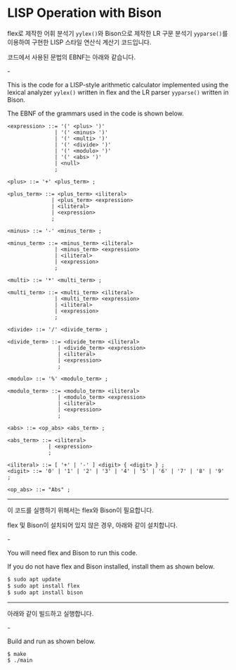 # LISP Operation with Bison

flex로 제작한 어휘 분석기 `yylex()`와 Bison으로 제작한 LR 구문 분석기 `yyparse()`를 이용하여 구현한 LISP 스타일 연산식 계산기 코드입니다.

코드에서 사용된 문법의 EBNF는 아래와 같습니다.

\-

This is the code for a LISP-style arithmetic calculator implemented using the lexical analyzer `yylex()` written in flex and the LR parser `yyparse()` written in Bison.

The EBNF of the grammars used in the code is shown below.

```EBNF
<expression> ::= '(' <plus> ')'
               | '(' <minus> ')'
               | '(' <multi> ')'
               | '(' <divide> ')'
               | '(' <modulo> ')'
               | '(' <abs> ')'
               | <null>
               ;

<plus> ::= '+' <plus_term> ;

<plus_term> ::= <plus_term> <iliteral>
              | <plus_term> <expression>
              | <iliteral>
              | <expression>
              ;

<minus> ::= '-' <minus_term> ;

<minus_term> ::= <minus_term> <iliteral>
               | <minus_term> <expression>
               | <iliteral>
               | <expression>
               ;

<multi> ::= '*' <multi_term> ;

<multi_term> ::= <multi_term> <iliteral>
               | <multi_term> <expression>
               | <iliteral>
               | <expression>
               ;

<divide> ::= '/' <divide_term> ;

<divide_term> ::= <divide_term> <iliteral>
                | <divide_term> <expression>
                | <iliteral>
                | <expression>
                ;

<modulo> ::= '%' <modulo_term> ;

<modulo_term> ::= <modulo_term> <iliteral>
                | <modulo_term> <expression>
                | <iliteral>
                | <expression>
                ;

<abs> ::= <op_abs> <abs_term> ;

<abs_term> ::= <iliteral>
             | <expression>
             ;

<iliteral> ::= [ '+' | '-' ] <digit> { <digit> } ;
<digit> ::= '0' | '1' | '2' | '3' | '4' | '5' | '6' | '7' | '8' | '9' ;

<op_abs> ::= "Abs" ;

```

---

이 코드를 실행하기 위해서는 flex와 Bison이 필요합니다.

flex 및 Bison이 설치되어 있지 않은 경우, 아래와 같이 설치합니다.

\-

You will need flex and Bison to run this code.

If you do not have flex and Bison installed, install them as shown below.

```Bash
$ sudo apt update
$ sudo apt install flex
$ sudo apt install bison

```

---

아래와 같이 빌드하고 실행합니다.

\-

Build and run as shown below.

```Bash
$ make
$ ./main

```
